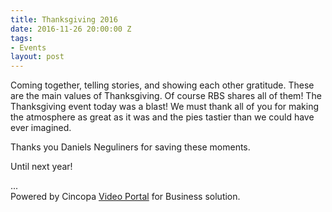 ```yaml
---
title: Thanksgiving 2016
date: 2016-11-26 20:00:00 Z
tags:
- Events
layout: post
---
```


Coming together, telling stories, and showing each other gratitude. These are the main values of Thanksgiving. Of course RBS shares all of them!
The Thanksgiving event today was a blast! We must thank all of you for making the atmosphere as great as it was and the pies tastier than we could have ever imagined.

Thanks you Daniels Neguliners for saving these moments.

Until next year!

<div id="cp_widget_ca9bdccb-d214-49ad-8e07-8e182fb06986">...</div><script type="text/javascript">
var cpo = []; cpo["_object"] ="cp_widget_ca9bdccb-d214-49ad-8e07-8e182fb06986"; cpo["_fid"] = "AoIAEyNaLLVU";
var _cpmp = _cpmp || []; _cpmp.push(cpo);
(function() { var cp = document.createElement("script"); cp.type = "text/javascript";
cp.async = true; cp.src = "//www.cincopa.com/media-platform/runtime/libasync.js";
var c = document.getElementsByTagName("script")[0];
c.parentNode.insertBefore(cp, c); })(); </script><noscript>Powered by Cincopa <a href='https://www.cincopa.com/video-portal'>Video Portal</a> for Business solution.</noscript>